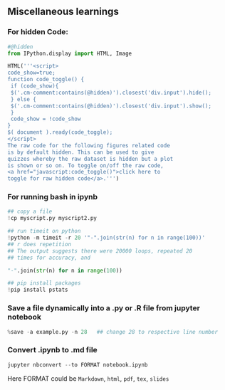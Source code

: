 ## Miscellaneous learnings

### For hidden Code:

```python
#@hidden
from IPython.display import HTML, Image

HTML('''<script>
code_show=true; 
function code_toggle() {
 if (code_show){
 $('.cm-comment:contains(@hidden)').closest('div.input').hide();
 } else {
 $('.cm-comment:contains(@hidden)').closest('div.input').show();
 }
 code_show = !code_show
} 
$( document ).ready(code_toggle);
</script>
The raw code for the following figures related code
is by default hidden. This can be used to give
quizzes whereby the raw dataset is hidden but a plot 
is shown or so on. To toggle on/off the raw code, 
<a href="javascript:code_toggle()">click here to 
toggle for raw hidden code</a>.''')
```

### For running bash in ipynb

```python
## copy a file
!cp myscript.py myscript2.py
```

```python
## run timeit on python
!python -m timeit -r 20 '"-".join(str(n) for n in range(100))'
## r does repetition
## The output suggests there were 20000 loops, repeated 20 
## times for accuracy, and 

"-".join(str(n) for n in range(100))
```

```python
## pip install packages
!pip install pstats 
```

### Save a file dynamically into a .py or .R file from jupyter notebook
```python
%save -a example.py -n 28   ## change 28 to respective line number
```

### Convert .ipynb to .md file
```python
jupyter nbconvert --to FORMAT notebook.ipynb
```

Here FORMAT could be `Markdown`, `html`, `pdf`, `tex`, `slides`

